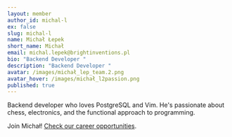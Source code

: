 ```yaml
---
layout: member
author_id: michal-l
ex: false
slug: michal-l
name: Michał Łepek
short_name: Michał
email: michal.lepek@brightinventions.pl
bio: "Backend Developer "
description: "Backend Developer "
avatar: /images/michał_lep_team.2.png
avatar_hover: /images/michał_l2passion.png
published: true
---
```

Backend developer who loves PostgreSQL and Vim. He's passionate about chess, electronics, and the functional approach to programming.

Join Michał! [Check our career opportunities](/career).
